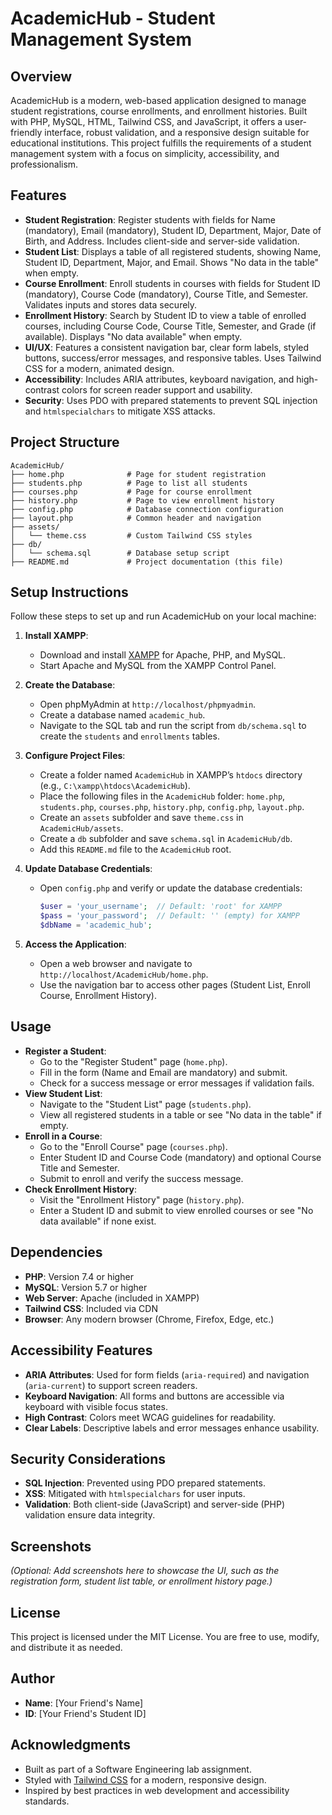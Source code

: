 # AcademicHub - Student Management System

## Overview
AcademicHub is a modern, web-based application designed to manage student registrations, course enrollments, and enrollment histories. Built with PHP, MySQL, HTML, Tailwind CSS, and JavaScript, it offers a user-friendly interface, robust validation, and a responsive design suitable for educational institutions. This project fulfills the requirements of a student management system with a focus on simplicity, accessibility, and professionalism.

## Features
- **Student Registration**: Register students with fields for Name (mandatory), Email (mandatory), Student ID, Department, Major, Date of Birth, and Address. Includes client-side and server-side validation.
- **Student List**: Displays a table of all registered students, showing Name, Student ID, Department, Major, and Email. Shows "No data in the table" when empty.
- **Course Enrollment**: Enroll students in courses with fields for Student ID (mandatory), Course Code (mandatory), Course Title, and Semester. Validates inputs and stores data securely.
- **Enrollment History**: Search by Student ID to view a table of enrolled courses, including Course Code, Course Title, Semester, and Grade (if available). Displays "No data available" when empty.
- **UI/UX**: Features a consistent navigation bar, clear form labels, styled buttons, success/error messages, and responsive tables. Uses Tailwind CSS for a modern, animated design.
- **Accessibility**: Includes ARIA attributes, keyboard navigation, and high-contrast colors for screen reader support and usability.
- **Security**: Uses PDO with prepared statements to prevent SQL injection and `htmlspecialchars` to mitigate XSS attacks.

## Project Structure
```
AcademicHub/
├── home.php              # Page for student registration
├── students.php          # Page to list all students
├── courses.php           # Page for course enrollment
├── history.php           # Page to view enrollment history
├── config.php            # Database connection configuration
├── layout.php            # Common header and navigation
├── assets/
│   └── theme.css         # Custom Tailwind CSS styles
├── db/
│   └── schema.sql        # Database setup script
├── README.md             # Project documentation (this file)
```

## Setup Instructions
Follow these steps to set up and run AcademicHub on your local machine:

1. **Install XAMPP**:
   - Download and install [XAMPP](https://www.apachefriends.org/) for Apache, PHP, and MySQL.
   - Start Apache and MySQL from the XAMPP Control Panel.

2. **Create the Database**:
   - Open phpMyAdmin at `http://localhost/phpmyadmin`.
   - Create a database named `academic_hub`.
   - Navigate to the SQL tab and run the script from `db/schema.sql` to create the `students` and `enrollments` tables.

3. **Configure Project Files**:
   - Create a folder named `AcademicHub` in XAMPP’s `htdocs` directory (e.g., `C:\xampp\htdocs\AcademicHub`).
   - Place the following files in the `AcademicHub` folder: `home.php`, `students.php`, `courses.php`, `history.php`, `config.php`, `layout.php`.
   - Create an `assets` subfolder and save `theme.css` in `AcademicHub/assets`.
   - Create a `db` subfolder and save `schema.sql` in `AcademicHub/db`.
   - Add this `README.md` file to the `AcademicHub` root.

4. **Update Database Credentials**:
   - Open `config.php` and verify or update the database credentials:
     ```php
     $user = 'your_username';  // Default: 'root' for XAMPP
     $pass = 'your_password';  // Default: '' (empty) for XAMPP
     $dbName = 'academic_hub';
     ```

5. **Access the Application**:
   - Open a web browser and navigate to `http://localhost/AcademicHub/home.php`.
   - Use the navigation bar to access other pages (Student List, Enroll Course, Enrollment History).

## Usage
- **Register a Student**:
  - Go to the "Register Student" page (`home.php`).
  - Fill in the form (Name and Email are mandatory) and submit.
  - Check for a success message or error messages if validation fails.
- **View Student List**:
  - Navigate to the "Student List" page (`students.php`).
  - View all registered students in a table or see "No data in the table" if empty.
- **Enroll in a Course**:
  - Go to the "Enroll Course" page (`courses.php`).
  - Enter Student ID and Course Code (mandatory) and optional Course Title and Semester.
  - Submit to enroll and verify the success message.
- **Check Enrollment History**:
  - Visit the "Enrollment History" page (`history.php`).
  - Enter a Student ID and submit to view enrolled courses or see "No data available" if none exist.

## Dependencies
- **PHP**: Version 7.4 or higher
- **MySQL**: Version 5.7 or higher
- **Web Server**: Apache (included in XAMPP)
- **Tailwind CSS**: Included via CDN
- **Browser**: Any modern browser (Chrome, Firefox, Edge, etc.)

## Accessibility Features
- **ARIA Attributes**: Used for form fields (`aria-required`) and navigation (`aria-current`) to support screen readers.
- **Keyboard Navigation**: All forms and buttons are accessible via keyboard with visible focus states.
- **High Contrast**: Colors meet WCAG guidelines for readability.
- **Clear Labels**: Descriptive labels and error messages enhance usability.

## Security Considerations
- **SQL Injection**: Prevented using PDO prepared statements.
- **XSS**: Mitigated with `htmlspecialchars` for user inputs.
- **Validation**: Both client-side (JavaScript) and server-side (PHP) validation ensure data integrity.

## Screenshots
*(Optional: Add screenshots here to showcase the UI, such as the registration form, student list table, or enrollment history page.)*

## License
This project is licensed under the MIT License. You are free to use, modify, and distribute it as needed.

## Author
- **Name**: [Your Friend's Name]
- **ID**: [Your Friend's Student ID]

## Acknowledgments
- Built as part of a Software Engineering lab assignment.
- Styled with [Tailwind CSS](https://tailwindcss.com/) for a modern, responsive design.
- Inspired by best practices in web development and accessibility standards.